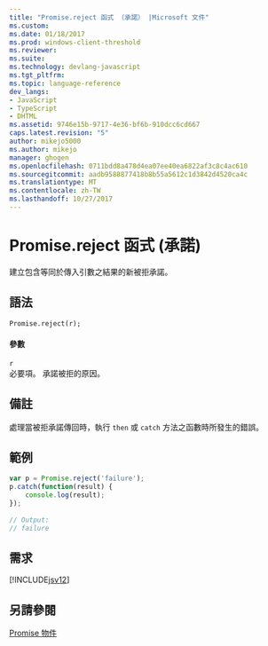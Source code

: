 ```yaml
---
title: "Promise.reject 函式 （承諾） |Microsoft 文件"
ms.custom: 
ms.date: 01/18/2017
ms.prod: windows-client-threshold
ms.reviewer: 
ms.suite: 
ms.technology: devlang-javascript
ms.tgt_pltfrm: 
ms.topic: language-reference
dev_langs:
- JavaScript
- TypeScript
- DHTML
ms.assetid: 9746e15b-9717-4e36-bf6b-910dcc6cd667
caps.latest.revision: "5"
author: mikejo5000
ms.author: mikejo
manager: ghogen
ms.openlocfilehash: 0711bdd8a478d4ea07ee40ea6822af3c8c4ac610
ms.sourcegitcommit: aadb9588877418b8b55a5612c1d3842d4520ca4c
ms.translationtype: MT
ms.contentlocale: zh-TW
ms.lasthandoff: 10/27/2017
---
```

# <a name="promisereject-function-promise"></a>Promise.reject 函式 (承諾)
建立包含等同於傳入引數之結果的新被拒承諾。  
  
## <a name="syntax"></a>語法  
  
```  
Promise.reject(r);  
```  
  
#### <a name="parameters"></a>參數  
 `r`  
 必要項。 承諾被拒的原因。  
  
## <a name="remarks"></a>備註  
 處理當被拒承諾傳回時，執行 `then` 或 `catch` 方法之函數時所發生的錯誤。  
  
## <a name="example"></a>範例  
  
```JavaScript  
var p = Promise.reject('failure');  
p.catch(function(result) {  
    console.log(result);  
});  
  
// Output:  
// failure  
```  
  
## <a name="requirements"></a>需求  
 [!INCLUDE[jsv12](../../javascript/reference/includes/jsv12-md.md)]  
  
## <a name="see-also"></a>另請參閱  
 [Promise 物件](../../javascript/reference/promise-object-javascript.md)